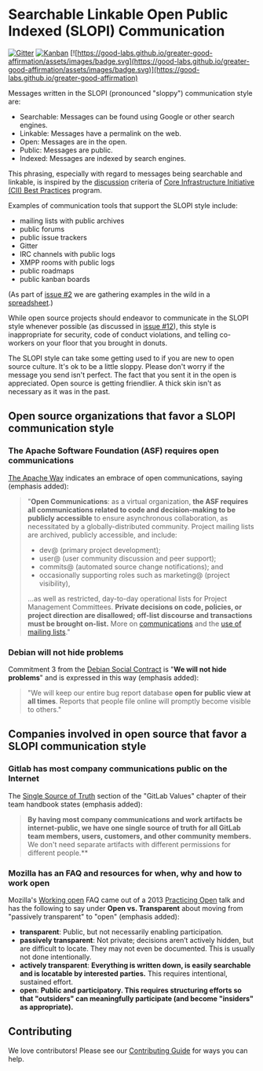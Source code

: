 # Searchable Linkable Open Public Indexed (SLOPI) Communication

[![Gitter](https://badges.gitter.im/good-labs/community.svg)](https://gitter.im/good-labs/community)
[![Kanban](https://img.shields.io/badge/kanban-board-black.svg)](https://github.com/orgs/good-labs/projects/3#column-5299249)
[![https://good-labs.github.io/greater-good-affirmation/assets/images/badge.svg](https://good-labs.github.io/greater-good-affirmation/assets/images/badge.svg)](https://good-labs.github.io/greater-good-affirmation)

Messages written in the SLOPI (pronounced "sloppy") communication style are:

- Searchable: Messages can be found using Google or other search engines.
- Linkable: Messages have a permalink on the web.
- Open: Messages are in the open.
- Public: Messages are public.
- Indexed: Messages are indexed by search engines.

This phrasing, especially with regard to messages being searchable and linkable, is inspired by the [discussion][] criteria of [Core Infrastructure Initiative (CII) Best Practices][] program.

Examples of communication tools that support the SLOPI style include:

- mailing lists with public archives
- public forums
- public issue trackers
- Gitter
- IRC channels with public logs
- XMPP rooms with public logs
- public roadmaps
- public kanban boards

(As part of [issue #2][] we are gathering examples in the wild in a [spreadsheet][].)

While open source projects should endeavor to communicate in the SLOPI style whenever possible (as discussed in [issue #12][]), this style is inappropriate for security, code of conduct violations, and telling co-workers on your floor that you brought in donuts.

The SLOPI style can take some getting used to if you are new to open source culture. It's ok to be a little sloppy. Please don't worry if the message you send isn't perfect. The fact that you sent it in the open is appreciated. Open source is getting friendlier. A thick skin isn't as necessary as it was in the past.

## Open source organizations that favor a SLOPI communication style

### The Apache Software Foundation (ASF) requires open communications

[The Apache Way][] indicates an embrace of open communications, saying (emphasis added):

> "**Open Communications**: as a virtual organization, **the ASF requires all communications related to code and decision-making to be publicly accessible** to ensure asynchronous collaboration, as necessitated by a globally-distributed community. Project mailing lists are archived, publicly accessible, and include:
> 
> - dev@ (primary project development);
> - user@ (user community discussion and peer support);
> - commits@ (automated source change notifications); and
> - occasionally supporting roles such as marketing@ (project visibility),
> 
> ...as well as restricted, day-to-day operational lists for Project Management Committees. **Private decisions on code, policies, or project direction are disallowed; off-list discourse and transactions must be brought on-list.** More on [communications][] and the [use of mailing lists][]."

[The Apache Way]: https://apache.org/theapacheway/
[communications]: https://www.apache.org/dev/pmc.html#mailing-list-naming-policy
[use of mailing lists]: https://apache.org/foundation/mailinglists.html

### Debian will not hide problems

Commitment 3 from the [Debian Social Contract][] is "**We will not hide problems**" and is expressed in this way (emphasis added):

> "We will keep our entire bug report database **open for public view at all times**. Reports that people file online will promptly become visible to others."

[Debian Social Contract]: https://www.debian.org/social_contract

## Companies involved in open source that favor a SLOPI communication style

### Gitlab has most company communications public on the Internet

The [Single Source of Truth][] section of the "GitLab Values" chapter of their team handbook states (emphasis added):

> **By having most company communications and work artifacts be internet-public, we have one single source of truth for all GitLab team members, users, customers, and other community members.** We don't need separate artifacts with different permissions for different people.**

[Single Source of Truth]: https://about.gitlab.com/handbook/values/#single-source-of-truth

### Mozilla has an FAQ and resources for when, why and how to work open

Mozilla's [Working open][] FAQ came out of a 2013 [Practicing Open][] talk and has the following to say under **Open vs. Transparent** about moving from "passively transparent" to "open" (emphasis added):

- **transparent**: Public, but not necessarily enabling participation.
- **passively transparent**: Not private; decisions aren’t actively hidden, but are difficult to locate. They may not even be documented. This is usually not done intentionally.
- **actively transparent**: **Everything is written down, is easily searchable and is locatable by interested parties.** This requires intentional, sustained effort.
- **open**: **Public and participatory. This requires structuring efforts so that "outsiders" can meaningfully participate (and become "insiders" as appropriate).**

[Working open]: https://wiki.mozilla.org/Working_open
[Practicing Open]: https://openmatt.org/2013/10/02/open_mozilla/

## Contributing

We love contributors! Please see our [Contributing Guide][] for ways you can help.

[discussion]: https://github.com/coreinfrastructure/best-practices-badge/commit/65ebe74d7bfdf661502978311200d0c32f7b8be8
[Core Infrastructure Initiative (CII) Best Practices]: https://bestpractices.coreinfrastructure.org
[issue #2]: https://github.com/good-labs/slopi-communication/issues/2
[issue #12]: https://github.com/good-labs/slopi-communication/issues/12
[spreadsheet]: https://docs.google.com/spreadsheets/d/1wvG3XTd5YwA-SliOUCavQgqfK1jLVnlL9tuUsjHR0Ik/edit?usp=sharing
[Contributing Guide]: CONTRIBUTING.md
